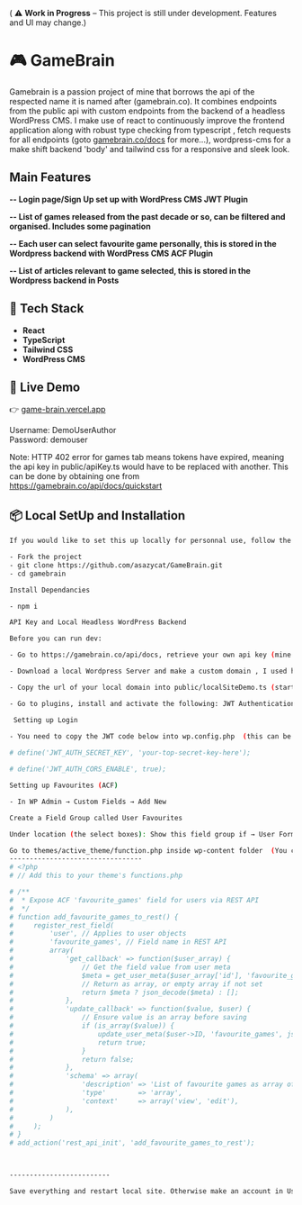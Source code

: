 
( ⚠️ **Work in Progress** – This project is still under development. Features and UI may change.)

# 🎮 GameBrain

Gamebrain is a passion project of mine that borrows the api of the respected name it is named after (gamebrain.co). It combines endpoints from the public api with custom endpoints from the backend of a headless WordPress CMS. I make use of react to continuously improve the frontend application along with robust type checking from typescript , fetch requests for all endpoints (goto [gamebrain.co/docs](https://gamebrain.co/api/docs/quickstart) for more...), wordpress-cms for a make shift backend 'body' and tailwind css for a responsive and sleek look.

## Main Features

**-- Login page/Sign Up set up with WordPress CMS JWT Plugin**

**-- List of games released from the past decade or so, can be filtered and organised. Includes some pagination**

**-- Each user can select favourite game personally, this is stored in the Wordpress backend with WordPress CMS ACF Plugin**

**-- List of articles relevant to game selected, this is stored in the Wordpress backend in Posts**

## 🚀 Tech Stack
- **React**
- **TypeScript**
- **Tailwind CSS**
- **WordPress CMS**

## 🔗 Live Demo
👉 [game-brain.vercel.app](https://game-brain.vercel.app)

Username: DemoUserAuthor   
Password: demouser

Note: HTTP 402 error for games tab means tokens have expired, meaning the api key in public/apiKey.ts would have to be replaced with another. This can be done by obtaining one from https://gamebrain.co/api/docs/quickstart

## 📦 Local SetUp and Installation

```bash
If you would like to set this up locally for personnal use, follow the instructions below 

- Fork the project
- git clone https://github.com/asazycat/GameBrain.git
- cd gamebrain

Install Dependancies

- npm i

API Key and Local Headless WordPress Backend

Before you can run dev:

- Go to https://gamebrain.co/api/docs, retrieve your own api key (mine is a free version that is limited to 50 requests a day). Copy the key into apiKey.ts 

- Download a local Wordpress Server and make a custom domain , I used https://localwp.com/ocal. If you have your own, then you can set up the local wordpress server with that and make your     domain there.

- Copy the url of your local domain into public/localSiteDemo.ts (start the site in your local wordpress server)

- Go to plugins, install and activate the following: JWT Authentication for WP-API (For authentication), ACF (Active Custom Fields), Simple Local Avatars (for other user details like profile pic)

 Setting up Login

- You need to copy the JWT code below into wp.config.php  (this can be found in your localsite folder, public/app). Add it above this line:  `That`s all, stop editing! Happy blogging`.
 
# define('JWT_AUTH_SECRET_KEY', 'your-top-secret-key-here');

# define('JWT_AUTH_CORS_ENABLE', true);

Setting up Favourites (ACF)

- In WP Admin → Custom Fields → Add New

Create a Field Group called User Favourites

Under location (the select boxes): Show this field group if → User Form → is equal to → All

Go to themes/active_theme/function.php inside wp-content folder  (You can check which theme is active in Apperance/Themes on Wp-admin page). Select the functions.php and add the code below at the very end for custom fields into users 
---------------------------------
# <?php
# // Add this to your theme's functions.php

# /**
#  * Expose ACF 'favourite_games' field for users via REST API
#  */
# function add_favourite_games_to_rest() {
#     register_rest_field(
#         'user', // Applies to user objects
#         'favourite_games', // Field name in REST API
#         array(
#             'get_callback' => function($user_array) {
#                 // Get the field value from user meta
#                 $meta = get_user_meta($user_array['id'], 'favourite_games', true);
#                 // Return as array, or empty array if not set
#                 return $meta ? json_decode($meta) : [];
#             },
#             'update_callback' => function($value, $user) {
#                 // Ensure value is an array before saving
#                 if (is_array($value)) {
#                     update_user_meta($user->ID, 'favourite_games', json_encode($value));
#                     return true;
#                 }
#                 return false;
#             },
#             'schema' => array(
#                 'description' => 'List of favourite games as array of IDs',
#                 'type'        => 'array',
#                 'context'     => array('view', 'edit'),
#             ),
#         )
#     );
# }
# add_action('rest_api_init', 'add_favourite_games_to_rest'); 



-------------------------

Save everything and restart local site. Otherwise make an account in Users of WP-admin or use the  WP-admin login details to log into BrainGame.